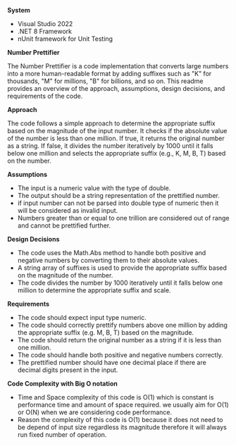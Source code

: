 **System**
- Visual Studio 2022
- .NET 8 Framework
- nUnit framework for Unit Testing

**Number Prettifier**

The Number Prettifier is a code implementation that converts large numbers into a more human-readable format by adding suffixes such as "K" for thousands, "M" for millions, "B" for billions, and so on. This readme provides an overview of the approach, assumptions, design decisions, and requirements of the code.

**Approach**

The code follows a simple approach to determine the appropriate suffix based on the magnitude of the input number. It checks if the absolute value of the number is less than one million. If true, it returns the original number as a string. If false, it divides the number iteratively by 1000 until it falls below one million and selects the appropriate suffix (e.g., K, M, B, T) based on the number.

**Assumptions**

- The input is a numeric value with the type of double.
- The output should be a string representation of the prettified number.
- if input number can not be parsed into double type of numeric then it will be considered as invalid input.
- Numbers greater than or equal to one trillion are considered out of range and cannot be prettified further.

**Design Decisions**

- The code uses the Math.Abs method to handle both positive and negative numbers by converting them to their absolute values.
- A string array of suffixes is used to provide the appropriate suffix based on the magnitude of the number.
- The code divides the number by 1000 iteratively until it falls below one million to determine the appropriate suffix and scale.

**Requirements**

- The code should expect input type numeric.
- The code should correctly prettify numbers above one million by adding the appropriate suffix (e.g. M, B, T) based on the magnitude.
- The code should return the original number as a string if it is less than one million.
- The code should handle both positive and negative numbers correctly.
- The prettified number should have one decimal place if there are decimal digits present in the input.

**Code Complexity with Big O notation**

- Time and Space complexity of this code is O(1) which is constant is performance time and amount of space required. we usually aim for O(1) or O(N) when we are considering code performance.
- Reason the complexity of this code is O(1) because it does not need to be depend of input size regardless its magnitude therefore it will always run fixed number of operation.
